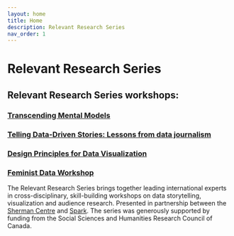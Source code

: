 ```yaml
---
layout: home
title: Home
description: Relevant Research Series
nav_order: 1
---
```


# Relevant Research Series
## Relevant Research Series workshops:
### [Transcending Mental Models](https://scds.github.io/transcending-mental-models/)
### [Telling Data-Driven Stories: Lessons from data journalism](https://scds.github.io/data-driven-stories/)
### [Design Principles for Data Visualization](https://scds.github.io/data-visualization-principles/)
### [Feminist Data Workshop](https://github.com/scds/building-feminist-data)  

The Relevant Research Series brings together leading international experts in cross-disciplinary, skill-building workshops on data storytelling, visualization and audience research. Presented in partnership between the [Sherman Centre](https://scds.ca/) and [Spark](https://spark.mcmaster.ca/). The series was generously supported by funding from the Social Sciences and Humanities Research Council of Canada. 

<!-- Edit the content below for the workshop in question. Once you're ready to publish, remove the comment characters e.g. "<!--" at the start and end -->

<!--
<img src="assets/img/dmds-tableau.png" alt="Workshop Title Slide" width="720">

# Welcome to Data Visualization with Tableau. 

You might not think of numbers and locations as Humanities data, but it all depends on how you use them! Working with numeric and spatial data, you will learn how to create visualizations in [Tableau](https://www.tableau.com/).

Proceed to the [Preparation](preparation) page to get started.
-->


